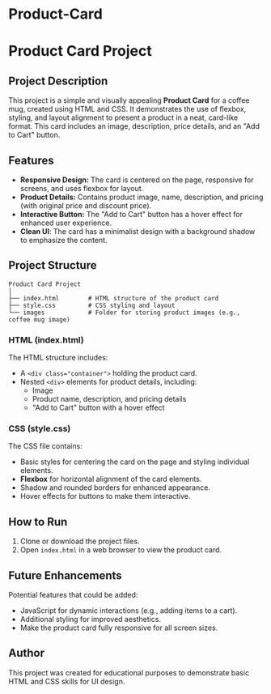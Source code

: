 # Product-Card

# Product Card Project

## Project Description

This project is a simple and visually appealing **Product Card** for a coffee mug, created using HTML and CSS. It demonstrates the use of flexbox, styling, and layout alignment to present a product in a neat, card-like format. This card includes an image, description, price details, and an "Add to Cart" button.

## Features

- **Responsive Design:** The card is centered on the page, responsive for screens, and uses flexbox for layout.
- **Product Details:** Contains product image, name, description, and pricing (with original price and discount price).
- **Interactive Button:** The "Add to Cart" button has a hover effect for enhanced user experience.
- **Clean UI**: The card has a minimalist design with a background shadow to emphasize the content.

## Project Structure

```
Product Card Project
│
├── index.html        # HTML structure of the product card
├── style.css         # CSS styling and layout
└── images            # Folder for storing product images (e.g., coffee mug image)
```

### HTML (index.html)
The HTML structure includes:
- A `<div class="container">` holding the product card.
- Nested `<div>` elements for product details, including:
  - Image
  - Product name, description, and pricing details
  - "Add to Cart" button with a hover effect

### CSS (style.css)
The CSS file contains:
- Basic styles for centering the card on the page and styling individual elements.
- **Flexbox** for horizontal alignment of the card elements.
- Shadow and rounded borders for enhanced appearance.
- Hover effects for buttons to make them interactive.

## How to Run

1. Clone or download the project files.
2. Open `index.html` in a web browser to view the product card.

## Future Enhancements

Potential features that could be added:
- JavaScript for dynamic interactions (e.g., adding items to a cart).
- Additional styling for improved aesthetics.
- Make the product card fully responsive for all screen sizes.

## Author

This project was created for educational purposes to demonstrate basic HTML and CSS skills for UI design.
